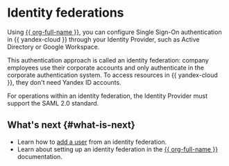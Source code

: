 # Identity federations

Using [{{ org-full-name }}](../../organization/), you can configure Single Sign-On authentication in {{ yandex-cloud }} through your Identity Provider, such as Active Directory or Google Workspace.

This authentication approach is called an identity federation: company employees use their corporate accounts and only authenticate in the corporate authentication system. To access resources in {{ yandex-cloud }}, they don't need Yandex ID accounts.

For operations within an identity federation, the Identity Provider must support the SAML 2.0 standard.

## What's next {#what-is-next}

* Learn how to [add a user](../operations/users/create.md#federated-user) from an identity federation.
* Learn about setting up an identity federation in the [{{ org-full-name }}](../../organization/concepts/add-federation.md) documentation.
